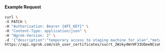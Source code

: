 <!-- Code generated for API Clients. DO NOT EDIT. -->

#### Example Request

```bash
curl \
-X PATCH \
-H "Authorization: Bearer {API_KEY}" \
-H "Content-Type: application/json" \
-H "Ngrok-Version: 2" \
-d '{"description":"temporary access to staging machine for alan","metadata":"{\"user_email\": \"alan@example.com\"}"}' \
https://api.ngrok.com/ssh_user_certificates/sucrt_2Wzky4WrHF33UOeeNCso0FknPPe
```
